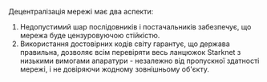 Децентралізація мережі має два аспекти:

1. Недопустимий шар послідовників і постачальників забезпечує, що мережа буде цензуровуючою стійкістю.
2. Використання достовірних кодів світу гарантує, що держава правильна, дозволяє всім перевіряти весь ланцюжок Starknet з низькими вимогами апаратури - незалежно від пропускної здатності мережі, і не довіряючи жодному зовнішньому об'єкту.